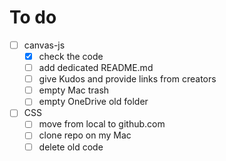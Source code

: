 # To do
- [ ] canvas-js
    - [x] check the code
    - [ ] add dedicated README.md
    - [ ] give Kudos and provide links from creators
    - [ ] empty Mac trash
    - [ ] empty OneDrive old folder
- [ ] CSS
    - [ ] move from local to github.com
    - [ ] clone repo on my Mac
    - [ ] delete old code
